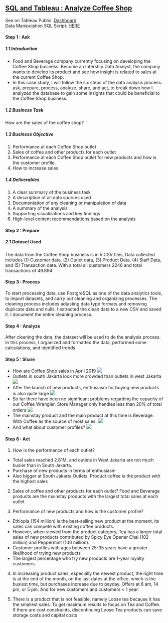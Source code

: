 ## [SQL and Tableau : Analyze Coffee Shop]()
 See on Tableau Public: [Dashboard](https://public.tableau.com/app/profile/hani5828/viz/CoffeeShopStory_16613282033970/CoffeShopDataStory)  
 Data Manipulation SQL Script: [HERE](https://github.com/Haniaghnia/Hani_Portfolio/blob/main/Tableau/Analyze%20Coffee%20Shop%20to%20improving%20new%20product/Data%20Manipulation.sql)

#### Step 1 : Ask
##### 1.1 Introduction 
* Food and Beverage company currently focusing on developing the Coffee Shop business.  Become an Intership Data Analyst, the company wants to develop its product and see how insight is related to sales at the current Coffee Shop.
* In this case study, I will follow the six steps of the data analysis process: ask, prepare, process, analyze, share, and act, to break down how I analyzed the database to gain some insights that could be beneficial to the Coffee Shop business.

##### 1.2 Business Task
How are the sales of the coffee shop? 

##### 1.3 Business Objective
1. Performance at each Coffee Shop outlet
2. Sales of coffee and other products for each outlet
3. Performance at each Coffee Shop outlet for new products and how is the customer profile.
4. How to increase sales

##### 1.4 Deliverables
1.	A clear summary of the business task
2.	A description of all data sources used
3.	Documentation of any cleaning or manipulation of data
4.	A summary of the analysis
5.	Supporting visualizations and key findings
6.	High-level content recommendations based on the analysis

#### Step 2 : Prepare
##### 2.1 Dataset Used
The data from the Coffee Shop business is in 5 CSV files, Data collected includes (1) Customer data, (2) Outlet data, (3) Product Data, (4) Staff Data, and (5) Transaction data. With a total all customers 2246 and total transactions of 49.894

#### Step 3 : Process
To start processing data, use PostgreSQL as one of the data analytics tools, to import datasets, and carry out cleaning and organizing processes. The cleaning process includes adjusting data type formats and removing duplicate data and nulls. I extracted the clean data to a new CSV and saved it. I document the entire cleaning process.

#### Step 4 : Analyze
After cleaning the data, the dataset will be used to do the analysis process. In this process, I organized and formatted the data, performed some calculations, and identified trends.

#### Step 5 : Share 
* How are Coffee Shop sales in April 2019
![](https://github.com/Haniaghnia/Hani_Portfolio/blob/main/Tableau/Analyze%20Coffee%20Shop%20to%20improving%20new%20product/Coffee%20Shop%20story%20(1).PNG)
* Outlets in south Jakarta look more crowded than outlets in west Jakarta
![](https://github.com/Haniaghnia/Hani_Portfolio/blob/main/Tableau/Analyze%20Coffee%20Shop%20to%20improving%20new%20product/Coffee%20Shop%20story%20(2).PNG)
* After the launch of new products, enthusiasm for buying new products is also quite large
![](https://github.com/Haniaghnia/Hani_Portfolio/blob/main/Tableau/Analyze%20Coffee%20Shop%20to%20improving%20new%20product/Coffee%20Shop%20story%20(3).PNG)
* So far there have been no significant problems regarding the capacity of our Coffee Wrangler. Store Manager only handles less than 20% of total orders
![](https://github.com/Haniaghnia/Hani_Portfolio/blob/main/Tableau/Analyze%20Coffee%20Shop%20to%20improving%20new%20product/Coffee%20Shop%20story%20(4).PNG)
* The mainstay product and the main product at this time is Beverage. With Coffee as the source of most sales.
![](https://github.com/Haniaghnia/Hani_Portfolio/blob/main/Tableau/Analyze%20Coffee%20Shop%20to%20improving%20new%20product/Coffee%20Shop%20story%20(5).PNG)
* And what about customer profiles? 
![](https://github.com/Haniaghnia/Hani_Portfolio/blob/main/Tableau/Analyze%20Coffee%20Shop%20to%20improving%20new%20product/Coffee%20Shop%20story%20(6).PNG)


#### Step 6 : Act 
1. How is the performance of each outlet?
* Total sales reached 2.81M, and outlets in West Jakarta are not much busier than in South Jakarta.
* Purchase of new products in terms of enthusiasm
* Also bigger at South Jakarta Outlets. Product coffee is the product with the highest sales

2. Sales of coffee and other products for each outlet?
Food and Beverage products are the mainstay products with the largest total sales at each outlet

3. Performance of new products and how is the customer profile?
* Ethiopia (154 million) is the best-selling new product at the moment, its sales can compete with existing coffee products.
* However, when viewed from the product category, Tea has a larger total sales of new products contributed by Spicy Eye Opener Chai 
(102 million) and Peppermint (100 million).
* Customer profiles with ages between 25-35 years have a greater likelihood of trying new products
* The largest percentage who try new products are 1-year loyalty customers.

4. In increasing product sales, especially the newest product, the right time is at the end of the month, on the last dates at the office, which is the busiest time, but purchases increase due to payday. Offers at 8 am, 14 pm, or 5 pm. And for new customers and customers < 1 year.

5. There is a product that is not feasible, namely Loose tea because it has the smallest sales. To get maximum results to focus on Tea and Coffee. If there are cost constraints, discontinuing Loose Tea products can save storage costs and capital costs
